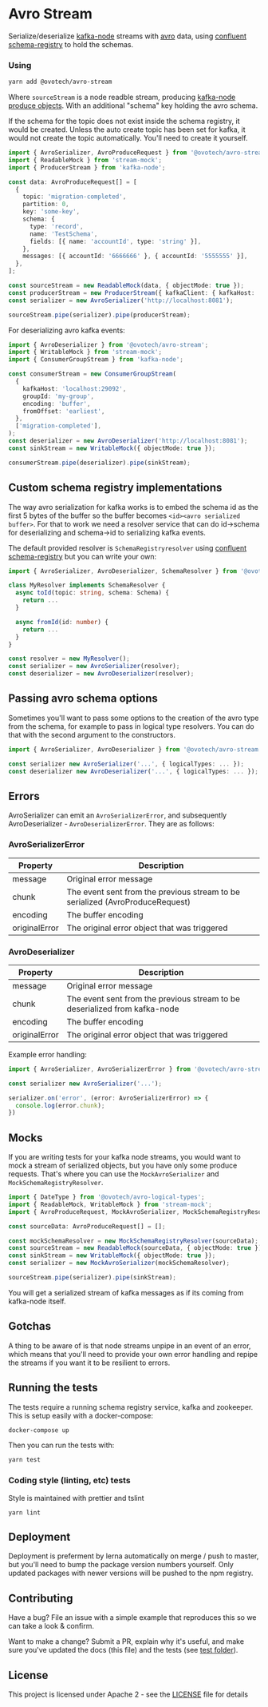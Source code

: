 # Avro Stream

Serialize/deserialize [kafka-node](https://github.com/SOHU-Co/kafka-node) streams with [avro](https://avro.apache.org/docs/current/) data, using [confluent schema-registry](https://docs.confluent.io/current/schema-registry/docs/index.html) to hold the schemas.

### Using

```bash
yarn add @ovotech/avro-stream
```

Where `sourceStream` is a node readble stream, producing [kafka-node produce objects](https://github.com/SOHU-Co/kafka-node#sendpayloads-cb-1). With an additional "schema" key holding the avro schema.

If the schema for the topic does not exist inside the schema registry, it would be created. Unless the auto create topic has been set for kafka, it would not create the topic automatically. You'll need to create it yourself.

```typescript
import { AvroSerializer, AvroProduceRequest } from '@ovotech/avro-stream';
import { ReadableMock } from 'stream-mock';
import { ProducerStream } from 'kafka-node';

const data: AvroProduceRequest[] = [
  {
    topic: 'migration-completed',
    partition: 0,
    key: 'some-key',
    schema: {
      type: 'record',
      name: 'TestSchema',
      fields: [{ name: 'accountId', type: 'string' }],
    },
    messages: [{ accountId: '6666666' }, { accountId: '5555555' }],
  },
];

const sourceStream = new ReadableMock(data, { objectMode: true });
const producerStream = new ProducerStream({ kafkaClient: { kafkaHost: 'localhost:29092' } });
const serializer = new AvroSerializer('http://localhost:8081');

sourceStream.pipe(serializer).pipe(producerStream);
```

For deserializing avro kafka events:

```typescript
import { AvroDeserializer } from '@ovotech/avro-stream';
import { WritableMock } from 'stream-mock';
import { ConsumerGroupStream } from 'kafka-node';

const consumerStream = new ConsumerGroupStream(
  {
    kafkaHost: 'localhost:29092',
    groupId: 'my-group',
    encoding: 'buffer',
    fromOffset: 'earliest',
  },
  ['migration-completed'],
);
const deserializer = new AvroDeserializer('http://localhost:8081');
const sinkStream = new WritableMock({ objectMode: true });

consumerStream.pipe(deserializer).pipe(sinkStream);
```

## Custom schema registry implementations

The way avro serialization for kafka works is to embed the schema id as the first 5 bytes of the buffer so the buffer becomes `<id><avro serialized buffer>`. For that to work we need a resolver service that can do id->schema for deserializing and schema->id to serializing kafka events.

The default provided resolver is `SchemaRegistryresolver` using [confluent schema-registry](https://docs.confluent.io/current/schema-registry/docs/index.html) but you can write your own:

```typescript
import { AvroSerializer, AvroDeserializer, SchemaResolver } from '@ovotech/avro-stream';

class MyResolver implements SchemaResolver {
  async toId(topic: string, schema: Schema) {
    return ...
  }

  async fromId(id: number) {
    return ...
  }
}

const resolver = new MyResolver();
const serializer = new AvroSerializer(resolver);
const deserializer = new AvroDeserializer(resolver);
```

## Passing avro schema options

Sometimes you'll want to pass some options to the creation of the avro type from the schema, for example to pass in logical type resolvers. You can do that with the second argument to the constructors.

```typescript
import { AvroSerializer, AvroDeserializer } from '@ovotech/avro-stream';

const serializer new AvroSerializer('...', { logicalTypes: ... });
const deserializer new AvroDeserializer('...', { logicalTypes: ... });
```

## Errors

AvroSerializer can emit an `AvroSerializerError`, and subsequently AvroDeserializer - `AvroDeserializerError`. They are as follows:

### AvroSerializerError

| Property      | Description                                                                   |
| ------------- | ----------------------------------------------------------------------------- |
| message       | Original error message                                                        |
| chunk         | The event sent from the previous stream to be serialized (AvroProduceRequest) |
| encoding      | The buffer encoding                                                           |
| originalError | The original error object that was triggered                                  |

### AvroDeserializer

| Property      | Description                                                                |
| ------------- | -------------------------------------------------------------------------- |
| message       | Original error message                                                     |
| chunk         | The event sent from the previous stream to be deserialized from kafka-node |
| encoding      | The buffer encoding                                                        |
| originalError | The original error object that was triggered                               |

Example error handling:

```typescript
import { AvroSerializer, AvroSerializerError } from '@ovotech/avro-stream';

const serializer new AvroSerializer('...');

serializer.on('error', (error: AvroSerializerError) => {
  console.log(error.chunk);
})
```

## Mocks

If you are writing tests for your kafka node streams, you would want to mock a stream of serialized objects, but you have only some produce requests. That's where you can use the `MockAvroSerializer` and `MockSchemaRegistryResolver`.

```typescript
import { DateType } from '@ovotech/avro-logical-types';
import { ReadableMock, WritableMock } from 'stream-mock';
import { AvroProduceRequest, MockAvroSerializer, MockSchemaRegistryResolver } from '@ovotech/avro-stream';

const sourceData: AvroProduceRequest[] = [];

const mockSchemaResolver = new MockSchemaRegistryResolver(sourceData);
const sourceStream = new ReadableMock(sourceData, { objectMode: true });
const sinkStream = new WritableMock({ objectMode: true });
const serializer = new MockAvroSerializer(mockSchemaResolver);

sourceStream.pipe(serializer).pipe(sinkStream);
```

You will get a serialized stream of kafka messages as if its coming from kafka-node itself.

## Gotchas

A thing to be aware of is that node streams unpipe in an event of an error, which means that you'll need to provide your own error handling and repipe the streams if you want it to be resilient to errors.

## Running the tests

The tests require a running schema registry service, kafka and zookeeper. This is setup easily with a docker-compose:

```bash
docker-compose up
```

Then you can run the tests with:

```bash
yarn test
```

### Coding style (linting, etc) tests

Style is maintained with prettier and tslint

```
yarn lint
```

## Deployment

Deployment is preferment by lerna automatically on merge / push to master, but you'll need to bump the package version numbers yourself. Only updated packages with newer versions will be pushed to the npm registry.

## Contributing

Have a bug? File an issue with a simple example that reproduces this so we can take a look & confirm.

Want to make a change? Submit a PR, explain why it's useful, and make sure you've updated the docs (this file) and the tests (see [test folder](test)).

## License

This project is licensed under Apache 2 - see the [LICENSE](LICENSE) file for details
